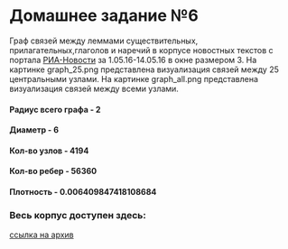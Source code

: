 # Домашнее задание №6
Граф связей между леммами существительных, прилагательных,глаголов и наречий в корпусе новостных текстов с портала [РИА-Новости](https://ria.ru) за 1.05.16-14.05.16 в окне размером 3.
На картинке graph_25.png представлена визуализация связей между 25 центральными узлами.
На картинке graph_all.png представлена визуализация связей между всеми узлами.
#### Радиус всего графа - 2
#### Диаметр - 6
#### Кол-во узлов - 4194
#### Кол-во ребер - 56360
#### Плотность - 0.006409847418108684
### Весь корпус доступен здесь: 
[ссылка на архив](https://drive.google.com/file/d/0Byn0BuUE0_AUaHVPSzZMdUNUZ0k/view?usp=sharing)
